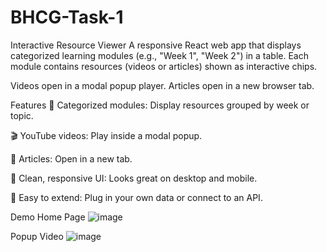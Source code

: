 # BHCG-Task-1

Interactive Resource Viewer
A responsive React web app that displays categorized learning modules (e.g., "Week 1", "Week 2") in a table. Each module contains resources (videos or articles) shown as interactive chips.

Videos open in a modal popup player.
Articles open in a new browser tab.

Features
📅 Categorized modules: Display resources grouped by week or topic.

🎬 YouTube videos: Play inside a modal popup.

📄 Articles: Open in a new tab.

💎 Clean, responsive UI: Looks great on desktop and mobile.

🧩 Easy to extend: Plug in your own data or connect to an API.

Demo
Home Page
![image](https://github.com/user-attachments/assets/21b75668-a0f1-47c1-8a5a-fbf1db10b907)

Popup Video
![image](https://github.com/user-attachments/assets/00b49886-6715-4b2d-ac28-b440ddb5cffa)
